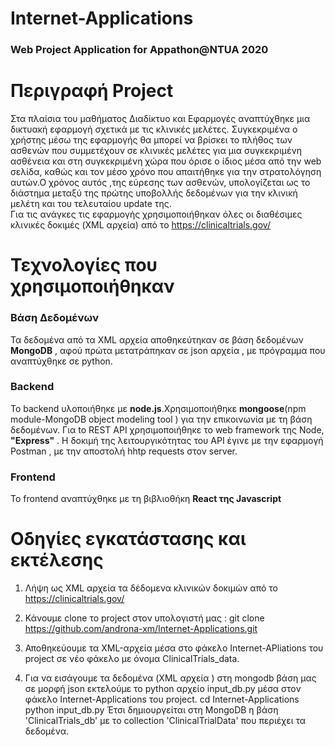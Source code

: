 # Internet-Applications
### Web Project Application for Appathon@NTUA 2020

# Περιγραφή Project 

Στα πλαίσια του μαθήματος Διαδίκτυο και Εφαρμογές αναπτύχθηκε μια δικτυακή εφαρμογή  σχετικά με τις κλινικές μελέτες. Συγκεκριμένα ο χρήστης μέσω της εφαρμογής θα μπορεί να βρίσκει το πλήθος των ασθενών που συμμετέχουν σε κλινικές μελέτες για μια συγκεκριμένη ασθένεια και στη συγκεκριμένη  χώρα  που όρισε ο ίδιος μέσα από την web σελίδα, καθώς και τον μέσο χρόνο που απαιτήθηκε για την στρατολόγηση αυτών.Ο χρόνος αυτός ,της εύρεσης των ασθενών, υπολογίζεται ως το διάστημα μεταξύ της πρώτης υποβολλής δεδομένων για την κλινική μελέτη και του τελευταίου update της.  
Για τις ανάγκες τις εφαρμογής χρησιμοποιήθηκαν όλες οι διαθέσιμες κλινικές
δοκιμές (XML αρχεία) από το https://clinicaltrials.gov/

# Τεχνολογίες που χρησιμοποιήθηκαν

### Βάση Δεδομένων
Τα δεδομένα από τα XML αρχεία  αποθηκεύτηκαν σε βάση δεδομένων **MongoDB** , αφού πρώτα μετατράπηκαν σε json αρχεία , με πρόγραμμα που αναπτύχθηκε σε python.
### Backend
Το backend υλοποιήθηκε με **node.js**.Χρησιμοποιήθηκε **mongoose**(npm module-MongoDB object modeling tool ) για την επικοινωνία με τη βάση δεδομένων. Για to REST API χρησιμοποιήθηκε το web framework της Node, **"Express"** . H δοκιμή της λειτουργικότητας του API έγινε με  την εφαρμογή Postman , με την αποστολή hhtp requests στον server. 
### Frontend 
To frontend αναπτύχθηκε με τη βιβλιοθήκη **React της Javascript**

# Οδηγίες εγκατάστασης και εκτέλεσης 
1. Λήψη ως XML αρχεία τα δέδομενα κλινικών δοκιμών από το  https://clinicaltrials.gov/

2. Κάνουμε clone το project στον υπολογιστή μας : 
   git clone https://github.com/androna-xm/Internet-Applications.git
   
3. Αποθηκεύουμε τα XML-αρχεία μέσα στο φάκελο Internet-APliations του project σε νέο φάκελο με όνομα ClinicalTrials_data.

4. Για να εισάγουμε τα δεδομένα (XML αρχεία ) στη mongodb βάση μας σε μορφή json εκτελούμε το python αρχείο input_db.py μέσα στον φάκελο Internet-Applications του project.
   cd Internet-Applications
   python input_db.py
   Έτσι δημιουργείται στη MongoDB η βάση 'ClinicalTrials_db' με το collection 'ClinicalTrialData' που περιέχει τα δεδομένα. 
